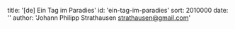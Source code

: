 title: '[de] Ein Tag im Paradies'
id: 'ein-tag-im-paradies'
sort: 2010000
date: ''
author: 'Johann Philipp Strathausen <strathausen@gmail.com>'



